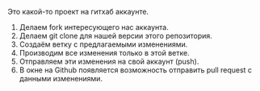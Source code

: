 Это какой-то проект на гитхаб аккаунте.

1. Делаем fork интересующего нас аккаунта.
2. Делаем git clone для нашей версии этого репозитория.
3. Создаём ветку с предлагаемыми изменениями.
4. Производим все изменения только в этой ветке.
5. Отправляем эти изменения на свой аккаунт (push).
6. В окне на Github появляется возможность отправить pull request с данными изменениями.

